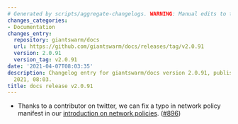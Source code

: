 ```yaml
---
# Generated by scripts/aggregate-changelogs. WARNING: Manual edits to this files will be overwritten.
changes_categories:
- Documentation
changes_entry:
  repository: giantswarm/docs
  url: https://github.com/giantswarm/docs/releases/tag/v2.0.91
  version: 2.0.91
  version_tag: v2.0.91
date: '2021-04-07T08:03:35'
description: Changelog entry for giantswarm/docs version 2.0.91, published on 07 April
  2021, 08:03.
title: docs release v2.0.91
---
```


- Thanks to a contributor on twitter, we can fix a typo in network policy manifest in our [introduction on network policies](https://docs.giantswarm.io/getting-started/network-policies/). ([#896](https://github.com/giantswarm/docs/pull/896))
